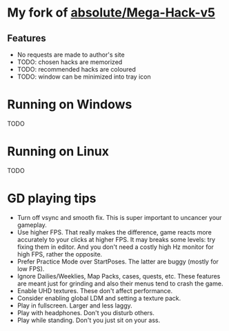 # My fork of [absoIute/Mega-Hack-v5](https://github.com/absoIute/Mega-Hack-v5)
## Features
* No requests are made to author's site
* TODO: chosen hacks are memorized
* TODO: recommended hacks are coloured
* TODO: window can be minimized into tray icon
# Running on Windows
TODO
# Running on Linux
TODO
# GD playing tips
* Turn off vsync and smooth fix. This is super important to uncancer your gameplay.
* Use higher FPS. That really makes the difference, game reacts more accurately to your clicks at higher FPS. It may breaks some levels: try fixing them in editor. And you don't need a costly high Hz monitor for high FPS, rather the opposite.
* Prefer Practice Mode over StartPoses. The latter are buggy (mostly for low FPS).
* Ignore Dailies/Weeklies, Map Packs, cases, quests, etc. These features are meant just for grinding and also their menus tend to crash the game.
* Enable UHD textures. These don't affect performance.
* Consider enabling global LDM and setting a texture pack.
* Play in fullscreen. Larger and less laggy.
* Play with headphones. Don't you disturb others.
* Play while standing. Don't you just sit on your ass.
